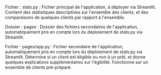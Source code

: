 Fichier : stats.py : 
Fichier principal de l'application, à déployer via Streamlit.
Contient des statistiques descriptives sur l'ensemble des clients, et des comparaisons de quelques clients par rapport à l'ensemble.

Dossier : pages :
Dossier des fichiers secondaires de l'application, automatiquement pris en compte lors du déploiement de stats.py via Streamlit.

Fichier : pages/app.py :
Fichier secondaire de l'application, automatiquement pris en compte lors du déploiement de stats.py via Streamlit.
Détermine si un client est éligible ou non à un prêt, et donne quelques explications supplémentaires sur l'égibilité.
Fonctionne sur un ensemble de clients pré-préparé.
